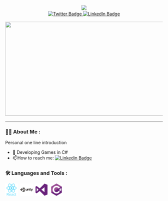 <div id="header" align="center">
  <img src="https://media.giphy.com/media/26tOZ42Mg6pbTUPHW/giphy.gif" width="100"/>
</div>
  
<div id="badges" align="center">
  <a href="https://twitter.com/AdoreDraoi">
  <img src="https://img.shields.io/badge/Twitter-blue?style=for-the-badge&logo=twitter&logoColor=white" alt="Twitter Badge"/>
  </a>
  
  <a href="https://www.linkedin.com/in/demiyah-randall/">
    <img src="https://img.shields.io/badge/LinkedIn-blue?style=for-the-badge&logo=linkedin&logoColor=white" alt="LinkedIn Badge"/>
  </a>
 
<div id="profile views" align="center">
  <img src="https://komarev.com/ghpvc/?username=your-github-username&style=flat-square&color=blue" alt=""/>
  
</div>
  
  
<div align="center">
  <img src="https://media.giphy.com/media/dWesBcTLavkZuG35MI/giphy.gif" width="600" height="300"/>
</div>
</div>

<div id="about me">

---  
### :woman_technologist: About Me :
  Personal one line introduction
  
- :seedling: Developing Games in C#
- :mailbox:How to reach me: [![Linkedin Badge](https://img.shields.io/badge/-kakbar-blue?style=flat&logo=Linkedin&logoColor=white)](https://www.linkedin.com/in/demiyah-randall/)
  

### 🛠️ Languages and Tools :
  <img src="https://github.com/devicons/devicon/blob/master/icons/react/react-original-wordmark.svg" title="Photoshop" alt="Photoshop" width="40" height="40"/>&nbsp;
  <img src="https://github.com/devicons/devicon/blob/master/icons/unity/unity-original-wordmark.svg" title="Unity" alt="Unity" width="40" height="40"/>&nbsp;
  <img src="https://github.com/devicons/devicon/blob/master/icons/visualstudio/visualstudio-plain.svg" title="VisualStudio" alt="VisualStudio" width="40" height="40"/>&nbsp;
  <img src="https://github.com/devicons/devicon/blob/master/icons/csharp/csharp-original.svg" title="C#" alt="C#" width="40" height="40"/>&nbsp;
  
</div>

